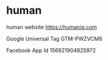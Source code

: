 # human
human website
https://humanig.com

Google Universal Tag
GTM-PWZVCM6

Facebook App Id
156921904825972
